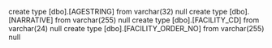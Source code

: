 create type [dbo].[AGESTRING] from varchar(32) null
create type [dbo].[NARRATIVE] from varchar(255) null
create type [dbo].[FACILITY_CD] from varchar(24) null
create type [dbo].[FACILITY_ORDER_NO] from varchar(255) null
